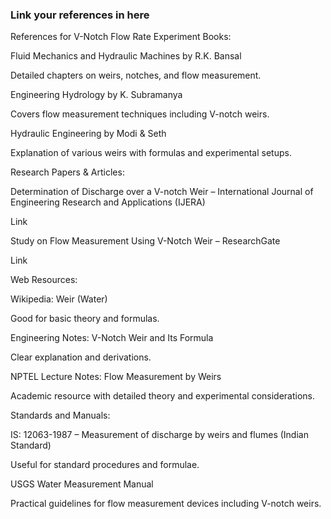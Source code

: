 ### Link your references in here
References for V-Notch Flow Rate Experiment
Books:

Fluid Mechanics and Hydraulic Machines by R.K. Bansal

Detailed chapters on weirs, notches, and flow measurement.

Engineering Hydrology by K. Subramanya

Covers flow measurement techniques including V-notch weirs.

Hydraulic Engineering by Modi & Seth

Explanation of various weirs with formulas and experimental setups.

Research Papers & Articles:

Determination of Discharge over a V-notch Weir – International Journal of Engineering Research and Applications (IJERA)

Link

Study on Flow Measurement Using V-Notch Weir – ResearchGate

Link

Web Resources:

Wikipedia: Weir (Water)

Good for basic theory and formulas.

Engineering Notes: V-Notch Weir and Its Formula

Clear explanation and derivations.

NPTEL Lecture Notes: Flow Measurement by Weirs

Academic resource with detailed theory and experimental considerations.

Standards and Manuals:

IS: 12063-1987 – Measurement of discharge by weirs and flumes (Indian Standard)

Useful for standard procedures and formulae.

USGS Water Measurement Manual

Practical guidelines for flow measurement devices including V-notch weirs.


